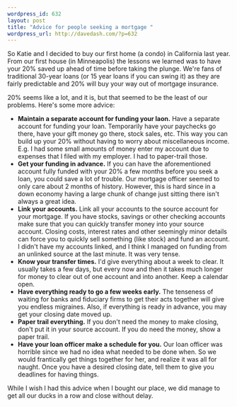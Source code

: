 ```yaml
---
wordpress_id: 632
layout: post
title: "Advice for people seeking a mortgage "
wordpress_url: http://davedash.com/?p=632
---
```

So Katie and I decided to buy our first home (a condo) in California last year.  From our first house (in Minneapolis) the lessons we learned was to have your 20% saved up ahead of time before taking the plunge.  We're fans of traditional 30-year loans (or 15 year loans if you can swing it) as they are fairly predictable and 20% will buy your way out of mortgage insurance.

20% seems like a lot, and it is, but that seemed to be the least of our problems.  Here's some more advice:

<!--more-->

* **Maintain a separate account for funding your laon.**  Have a separate account for funding your loan.  Temporarily have your paychecks go there, have your gift money go there, stock sales, etc.  This way you can build up your 20% without having to worry about miscellaneous income.  E.g. I had some small amounts of money enter my account due to expenses that I filed with my employer.  I had to paper-trail those.
* **Get your funding in advance.** If you can have the aforementioned account fully funded with your 20% a few months before you seek a loan, you could save a lot of trouble.  Our mortgage officer seemed to only care about 2 months of history.  However, this is hard since in a down economy having a large chunk of change just sitting there isn't always a great idea.
* **Link your accounts.** Link all your accounts to the source account for your mortgage.  If you have stocks, savings or other checking accounts make sure that you can quickly transfer money into your source account.  Closing costs, interest rates and other seemingly minor details can force you to quickly sell something (like stock) and fund an account.  I didn't have my accounts linked, and I think I managed on funding from an unlinked source at the last minute.  It was very tense.
* **Know your transfer times.** I'd give everything about a week to clear.  It usually takes a few days, but every now and then it takes much longer for money to clear out of one account and into another.  Keep a calendar open.
* **Have everything ready to go a few weeks early.** The tenseness of waiting for banks and fiduciary firms to get their acts together will give you endless migraines.  Also, if everything is ready in advance, you may get your closing date moved up.
* **Paper trail everything.** If you don't need the money to make closing, don't put it in your source account.  If you do need the money, show a paper trail.
* **Have your loan officer make a schedule for you.** Our loan officer was horrible since we had no idea what needed to be done when.  So we would frantically get things together for her, and realize it was all for naught.  Once you have a desired closing date, tell them to give you deadlines for having things.

While I wish I had this advice when I bought our place, we did manage to get all our ducks in a row and close without delay.
